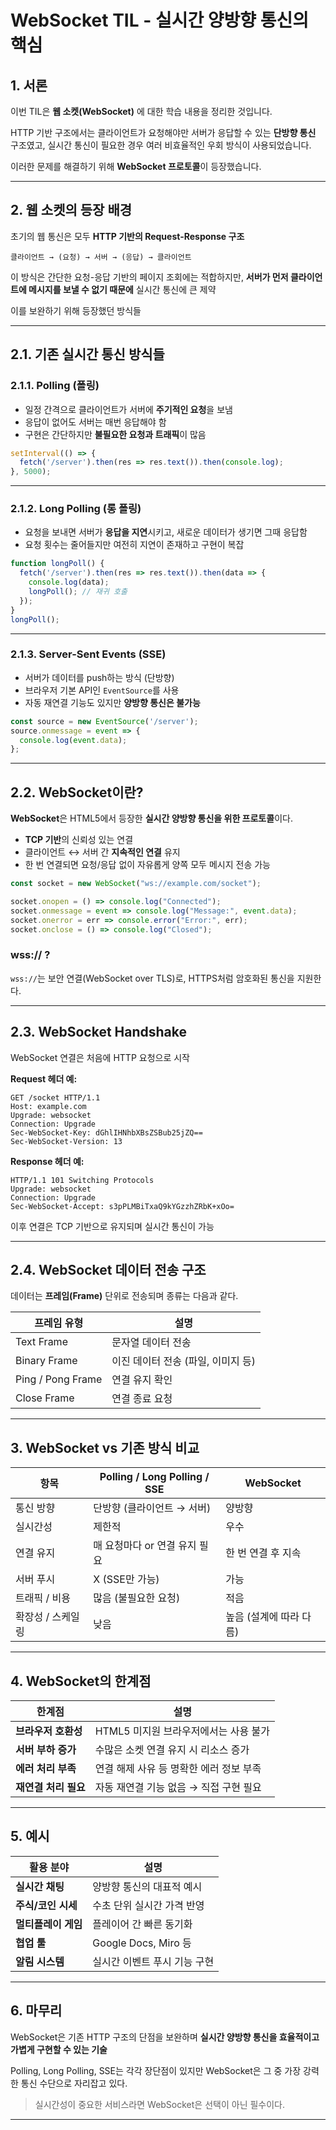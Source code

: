 
# WebSocket TIL - 실시간 양방향 통신의 핵심

## 1. 서론

이번 TIL은 **웹 소켓(WebSocket)** 에 대한 학습 내용을 정리한 것입니다.

HTTP 기반 구조에서는 클라이언트가 요청해야만 서버가 응답할 수 있는 **단방향 통신** 구조였고, 실시간 통신이 필요한 경우 여러 비효율적인 우회 방식이 사용되었습니다.

이러한 문제를 해결하기 위해 **WebSocket 프로토콜**이 등장했습니다.

---

## 2. 웹 소켓의 등장 배경

초기의 웹 통신은 모두 **HTTP 기반의 Request-Response 구조**

```text
클라이언트 → (요청) → 서버 → (응답) → 클라이언트
```

이 방식은 간단한 요청-응답 기반의 페이지 조회에는 적합하지만, **서버가 먼저 클라이언트에 메시지를 보낼 수 없기 때문에** 실시간 통신에 큰 제약

이를 보완하기 위해 등장했던 방식들

---

## 2.1. 기존 실시간 통신 방식들

### 2.1.1. Polling (폴링)

- 일정 간격으로 클라이언트가 서버에 **주기적인 요청**을 보냄
- 응답이 없어도 서버는 매번 응답해야 함
- 구현은 간단하지만 **불필요한 요청과 트래픽**이 많음

```javascript
setInterval(() => {
  fetch('/server').then(res => res.text()).then(console.log);
}, 5000);
```

---

### 2.1.2. Long Polling (롱 폴링)

- 요청을 보내면 서버가 **응답을 지연**시키고,
  새로운 데이터가 생기면 그때 응답함
- 요청 횟수는 줄어들지만 여전히 지연이 존재하고 구현이 복잡

```javascript
function longPoll() {
  fetch('/server').then(res => res.text()).then(data => {
    console.log(data);
    longPoll(); // 재귀 호출
  });
}
longPoll();
```

---

### 2.1.3. Server-Sent Events (SSE)

- 서버가 데이터를 push하는 방식 (단방향)
- 브라우저 기본 API인 `EventSource`를 사용
- 자동 재연결 기능도 있지만 **양방향 통신은 불가능**

```javascript
const source = new EventSource('/server');
source.onmessage = event => {
  console.log(event.data);
};
```

---

## 2.2. WebSocket이란?

**WebSocket**은 HTML5에서 등장한 **실시간 양방향 통신을 위한 프로토콜**이다.

- **TCP 기반**의 신뢰성 있는 연결
- 클라이언트 ↔ 서버 간 **지속적인 연결** 유지
- 한 번 연결되면 요청/응답 없이 자유롭게 양쪽 모두 메시지 전송 가능

```javascript
const socket = new WebSocket("ws://example.com/socket");

socket.onopen = () => console.log("Connected");
socket.onmessage = event => console.log("Message:", event.data);
socket.onerror = err => console.error("Error:", err);
socket.onclose = () => console.log("Closed");
```

###  wss:// ?
`wss://`는 보안 연결(WebSocket over TLS)로, HTTPS처럼 암호화된 통신을 지원한다.

---

## 2.3. WebSocket Handshake

WebSocket 연결은 처음에 HTTP 요청으로 시작

**Request 헤더 예:**

```
GET /socket HTTP/1.1
Host: example.com
Upgrade: websocket
Connection: Upgrade
Sec-WebSocket-Key: dGhlIHNhbXBsZSBub25jZQ==
Sec-WebSocket-Version: 13
```

**Response 헤더 예:**

```
HTTP/1.1 101 Switching Protocols
Upgrade: websocket
Connection: Upgrade
Sec-WebSocket-Accept: s3pPLMBiTxaQ9kYGzzhZRbK+xOo=
```

이후 연결은 TCP 기반으로 유지되며 실시간 통신이 가능

---

## 2.4. WebSocket 데이터 전송 구조

데이터는 **프레임(Frame)** 단위로 전송되며 종류는 다음과 같다.

| 프레임 유형             | 설명 |
|------------------------|------|
| Text Frame             | 문자열 데이터 전송 |
| Binary Frame           | 이진 데이터 전송 (파일, 이미지 등) |
| Ping / Pong Frame      | 연결 유지 확인 |
| Close Frame            | 연결 종료 요청 |

---

## 3. WebSocket vs 기존 방식 비교

| 항목            | Polling / Long Polling / SSE | WebSocket |
|-----------------|------------------------------|-----------|
| 통신 방향        | 단방향 (클라이언트 → 서버)       | 양방향 |
| 실시간성         | 제한적                          | 우수 |
| 연결 유지        | 매 요청마다 or 연결 유지 필요    | 한 번 연결 후 지속 |
| 서버 푸시        | X (SSE만 가능)                 | 가능 |
| 트래픽 / 비용     | 많음 (불필요한 요청)             | 적음 |
| 확장성 / 스케일링 | 낮음                            | 높음 (설계에 따라 다름) |

---

## 4. WebSocket의 한계점

| 한계점            | 설명 |
|------------------|------|
| **브라우저 호환성** | HTML5 미지원 브라우저에서는 사용 불가 |
| **서버 부하 증가**  | 수많은 소켓 연결 유지 시 리소스 증가 |
| **에러 처리 부족**  | 연결 해제 사유 등 명확한 에러 정보 부족 |
| **재연결 처리 필요** | 자동 재연결 기능 없음 → 직접 구현 필요 |

---

## 5. 예시

| 활용 분야      | 설명 |
|----------------|------|
| **실시간 채팅**  | 양방향 통신의 대표적 예시 |
| **주식/코인 시세** | 수초 단위 실시간 가격 반영 |
| **멀티플레이 게임** | 플레이어 간 빠른 동기화 |
| **협업 툴**    | Google Docs, Miro 등 |
| **알림 시스템**   | 실시간 이벤트 푸시 기능 구현 |

---

## 6. 마무리

WebSocket은 기존 HTTP 구조의 단점을 보완하며 **실시간 양방향 통신을 효율적이고 가볍게 구현할 수 있는 기술**

Polling, Long Polling, SSE는 각각 장단점이 있지만 WebSocket은 그 중 가장 강력한 통신 수단으로 자리잡고 있다.

> 실시간성이 중요한 서비스라면 WebSocket은 선택이 아닌 필수이다.

---
